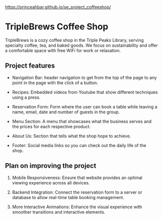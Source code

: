 https://princeahbar.github.io/se_project_coffeeshop/

# TripleBrews Coffee Shop

TripleBrews is a cozy coffee shop in the Triple Peaks Library, serving specialty coffee, tea, and baked goods. We focus on sustainability and offer a comfortable space with free WiFi for work or relaxation.

## Project features

- Navigation Bar: header navigation to get from the top of the page to any point in the page with the click of a button.

- Recipes: Embedded videos from Youtube that show different techniques using a press.

- Reservation Form: Form where the user can book a table while leaving a name, email, date and number of guests in the group.

- Menu Section: A menu that showcases what the business serves and the prices for each respective product.

- About Us: Section that tells what the shop hope to achieve.

- Footer: Social media links so you can check out the daily life of the shop.

## Plan on improving the project

1. Mobile Responsiveness: Ensure that website provides an optimal viewing experience across all devices.

2. Backend Integration: Connect the reservation form to a server or database to allow real-time table booking management.

3. More Interactive Animations: Enhance the visual experience with smoother transitions and interactive elements.
